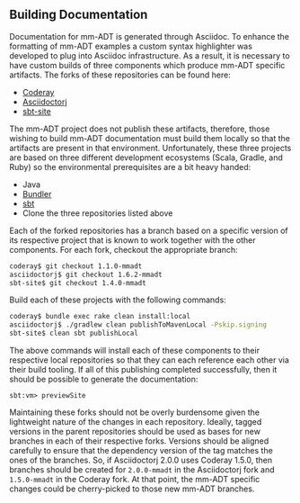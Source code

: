 ## Building Documentation

Documentation for mm-ADT is generated through Asciidoc. To enhance the formatting of mm-ADT examples a custom syntax highlighter was developed to plug into Asciidoc infrastructure. As a result, it is necessary to have custom builds of three components which produce mm-ADT specific artifacts. The forks of these repositories can be found here:

* [Coderay](https://github.com/mm-adt/coderay)
* [Asciidoctorj](https://github.com/mm-adt/asciidoctorj)
* [sbt-site](https://github.com/mm-adt/sbt-site)

The mm-ADT project does not publish these artifacts, therefore, those wishing to build mm-ADT documentation must build them locally so that the artifacts are present in that environment. Unfortunately, these three projects are based on three different development ecosystems (Scala, Gradle, and Ruby) so the environmental prerequisites are a bit heavy handed:

* Java
* [Bundler](https://bundler.io/)
* [sbt](https://www.scala-sbt.org/)
* Clone the three repositories listed above

Each of the forked repositories has a branch based on a specific version of its respective project that is known to work together with the other components. For each fork, checkout the appropriate branch:

```bash
coderay$ git checkout 1.1.0-mmadt
asciidoctorj$ git checkout 1.6.2-mmadt
sbt-site$ git checkout 1.4.0-mmadt
```

Build each of these projects with the following commands:

```bash
coderay$ bundle exec rake clean install:local
asciidoctorj$ ./gradlew clean publishToMavenLocal -Pskip.signing
sbt-site$ clean sbt publishLocal
```

The above commands will install each of these components to their respective local repositories so that they can each reference each other via their build tooling. If all of this publishing completed successfully, then it should be possible to generate the documentation:

```text
sbt:vm> previewSite
```

Maintaining these forks should not be overly burdensome given the lightweight nature of the changes in each repository. Ideally, tagged versions in the parent repositories should be used as bases for new branches in each of their respective forks. Versions should be aligned carefully to ensure that the dependency version of the tag matches the ones of the branches. So, if Asciidoctorj 2.0.0 uses Coderay 1.5.0, then branches should be created for `2.0.0-mmadt` in the Asciidoctorj fork and `1.5.0-mmadt` in the Coderay fork. At that point, the mm-ADT specific changes could be cherry-picked to those new mm-ADT branches.

